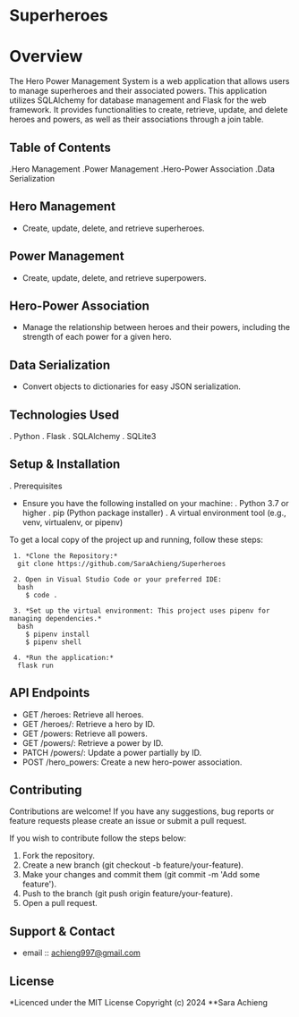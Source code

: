 # Superheroes
# Overview
The Hero Power Management System is a web application that allows users to manage superheroes and their associated powers. This application utilizes SQLAlchemy for database management and Flask for the web framework. It provides functionalities to create, retrieve, update, and delete heroes and powers, as well as their associations through a join table.

## Table of Contents
.Hero Management
.Power Management
.Hero-Power Association
.Data Serialization



## Hero Management
  -  Create, update, delete, and retrieve superheroes.

## Power Management
  - Create, update, delete, and retrieve superpowers.

## Hero-Power Association 
  - Manage the relationship between heroes and their powers, including the strength of each power for a given hero.

## Data Serialization 
   - Convert objects to dictionaries for easy JSON serialization.
    

## Technologies Used  
   . Python
   . Flask
   . SQLAlchemy
   . SQLite3  

## Setup & Installation
   . Prerequisites
   - Ensure you have the following installed on your machine:
        . Python 3.7 or higher
        . pip (Python package installer)
        . A virtual environment tool (e.g., venv, virtualenv, or pipenv)

   To get a local copy of the project up and running, follow these steps:

     1. *Clone the Repository:*
      git clone https://github.com/SaraAchieng/Superheroes

     2. Open in Visual Studio Code or your preferred IDE:
      bash
        $ code .
   
     3. *Set up the virtual environment: This project uses pipenv for managing dependencies.*
      bash
        $ pipenv install
        $ pipenv shell
    
     4. *Run the application:* 
      flask run

## API Endpoints
   - GET /heroes: Retrieve all heroes.
   - GET /heroes/<id>: Retrieve a hero by ID.
   - GET /powers: Retrieve all powers.
   - GET /powers/<id>: Retrieve a power by ID.
   - PATCH /powers/<id>: Update a power partially by ID.
   - POST /hero_powers: Create a new hero-power association.


## Contributing

Contributions are welcome! If you have any suggestions, bug reports or feature requests please create an issue or submit a pull request.

If you wish to contribute follow the steps below:

1. Fork the repository.
2. Create a new branch (git checkout -b feature/your-feature).
3. Make your changes and commit them (git commit -m 'Add some feature').
4. Push to the branch (git push origin feature/your-feature).
5. Open a pull request.

## Support & Contact
  - email :: achieng997@gmail.com

## License
*Licenced under the MIT License Copyright (c) 2024 **Sara Achieng


    


